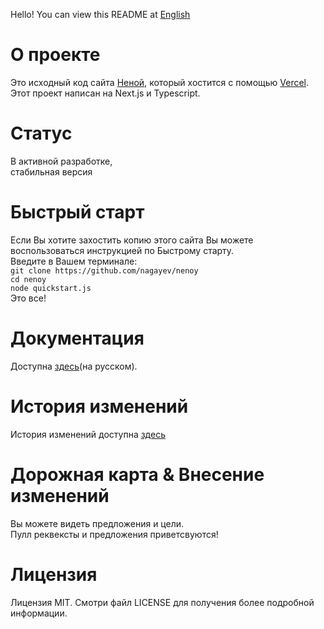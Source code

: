 Hello! You can view this README at [English](https://github.com/nagayev/nenoy/blob/master/README.MD)

# О проекте

Это исходный код сайта [Неной](https://nenoy.ru), который хостится с помощью [Vercel](https://vercel.com).  
Этот проект написан на Next.js и Typescript.

# Статус

В активной разработке,  
стабильная версия

# Быстрый старт

Если Вы хотите захостить копию этого сайта Вы можете воспользоваться инструкцией по Быстрому старту.  
Введите в Вашем терминале:  
`git clone https://github.com/nagayev/nenoy`  
`cd nenoy`  
`node quickstart.js`  
Это все!

# Документация

Доступна [здесь](https://github.com/nagayev/nenoy/blob/master/DOCS.MD)(на русском).

# История изменений

История изменений доступна [здесь](https://github.com/nagayev/unr/blob/master/CHANGELOG.MD)

# Дорожная карта & Внесение изменений

Вы можете видеть предложения и цели.  
Пулл реквексты и предложения приветсвуются!

# Лицензия

Лицензия MIT. Смотри файл LICENSE для получения более подробной информации.
